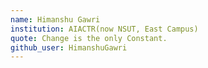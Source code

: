 ```yaml
---
name: Himanshu Gawri
institution: AIACTR(now NSUT, East Campus)
quote: Change is the only Constant.
github_user: HimanshuGawri
---
```

